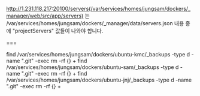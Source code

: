 http://1.231.118.217:20100/servers(/var/services/homes/jungsam/dockers/_manager/web/src/app/servers) 는 /var/services/homes/jungsam/dockers/_manager/data/servers.json 내용 중에 "projectServers" 값들이 나와야 합니다.

===


find /var/services/homes/jungsam/dockers/ubuntu-kmc/_backups  -type d -name ".git" -exec rm -rf {} +
find /var/services/homes/jungsam/dockers/ubuntu-sam/_backups  -type d -name ".git" -exec rm -rf {} +
find /var/services/homes/jungsam/dockers/ubuntu-jnj/_backups  -type d -name ".git" -exec rm -rf {} +
